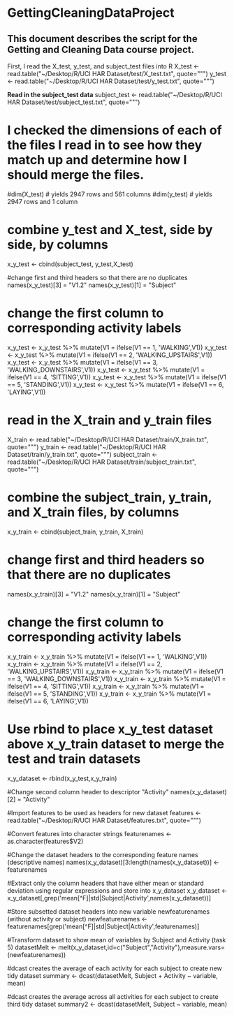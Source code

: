 # GettingCleaningDataProject

## **This document describes the script for the Getting and Cleaning Data course project.**

First, I read the X_test, y_test, and subject_test files into R
X_test <- read.table("~/Desktop/R/UCI HAR Dataset/test/X_test.txt", quote="\"")
y_test <- read.table("~/Desktop/R/UCI HAR Dataset/test/y_test.txt", quote="\"")

**Read in the subject_test data**
subject_test <- read.table("~/Desktop/R/UCI HAR Dataset/test/subject_test.txt", quote="\"")

# I checked the dimensions of each of the files I read in to see how they match up and determine how I should merge the files.
#dim(X_test) # yields 2947 rows and 561 columns
#dim(y_test) # yields 2947 rows and 1 column

# combine y_test and X_test, side by side, by columns
x_y_test <- cbind(subject_test, y_test,X_test)

#change first and third headers so that there are no duplicates
names(x_y_test)[3] = "V1.2"
names(x_y_test)[1] = "Subject"

# change the first column to corresponding activity labels
x_y_test <- x_y_test %>% mutate(V1 = ifelse(V1 == 1, 'WALKING',V1))
x_y_test <- x_y_test %>% mutate(V1 = ifelse(V1 == 2, 'WALKING_UPSTAIRS',V1))
x_y_test <- x_y_test %>% mutate(V1 = ifelse(V1 == 3, 'WALKING_DOWNSTAIRS',V1))
x_y_test <- x_y_test %>% mutate(V1 = ifelse(V1 == 4, 'SITTING',V1))
x_y_test <- x_y_test %>% mutate(V1 = ifelse(V1 == 5, 'STANDING',V1))
x_y_test <- x_y_test %>% mutate(V1 = ifelse(V1 == 6, 'LAYING',V1))

# read in the X_train and y_train files 
X_train <- read.table("~/Desktop/R/UCI HAR Dataset/train/X_train.txt", quote="\"")
y_train <- read.table("~/Desktop/R/UCI HAR Dataset/train/y_train.txt", quote="\"")
subject_train <- read.table("~/Desktop/R/UCI HAR Dataset/train/subject_train.txt", quote="\"")

# combine the subject_train, y_train, and X_train files, by columns
x_y_train <- cbind(subject_train, y_train, X_train)

# change first and third headers so that there are no duplicates
names(x_y_train)[3] = "V1.2"
names(x_y_train)[1] = "Subject"

# change the first column to corresponding activity labels
x_y_train <- x_y_train %>% mutate(V1 = ifelse(V1 == 1, 'WALKING',V1))
x_y_train <- x_y_train %>% mutate(V1 = ifelse(V1 == 2, 'WALKING_UPSTAIRS',V1))
x_y_train <- x_y_train %>% mutate(V1 = ifelse(V1 == 3, 'WALKING_DOWNSTAIRS',V1))
x_y_train <- x_y_train %>% mutate(V1 = ifelse(V1 == 4, 'SITTING',V1))
x_y_train <- x_y_train %>% mutate(V1 = ifelse(V1 == 5, 'STANDING',V1))
x_y_train <- x_y_train %>% mutate(V1 = ifelse(V1 == 6, 'LAYING',V1))

# Use rbind to place x_y_test dataset above x_y_train dataset to merge the test and train datasets
x_y_dataset <- rbind(x_y_test,x_y_train)

#Change second column header to descriptor "Activity"
names(x_y_dataset)[2] = "Activity"

#Import features to be used as headers for new dataset
features <- read.table("~/Desktop/R/UCI HAR Dataset/features.txt", quote="\"")

#Convert features into character strings
featurenames <- as.character(features$V2)

#Change the dataset headers to the corresponding feature names (descriptive names)
names(x_y_dataset)[3:length(names(x_y_dataset))] <- featurenames

#Extract only the column headers that have either mean or standard deviation using regular expressions and store into x_y_dataset
x_y_dataset <- x_y_dataset[,grep('mean[^F]|std|Subject|Activity',names(x_y_dataset))]

#Store subsetted dataset headers into new variable newfeaturenames (without activity or subject)
newfeaturenames <-featurenames[grep('mean[^F]|std|Subject|Activity',featurenames)]

#Transform dataset to show mean of variables by Subject and Activity (task 5)
datasetMelt <- melt(x_y_dataset,id=c("Subject","Activity"),measure.vars=(newfeaturenames))

#dcast creates the average of each activity for each subject to create new tidy dataset
summary <- dcast(datasetMelt, Subject + Activity ~ variable, mean)

#dcast creates the average across all activities for each subject to create third tidy dataset
summary2 <- dcast(datasetMelt, Subject ~ variable, mean)
